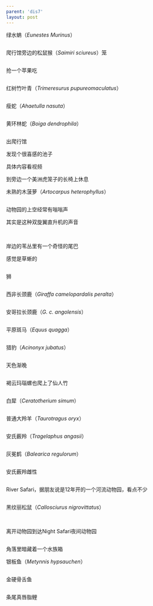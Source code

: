 ```yaml
---
parent: 'dis7'
layout: post
---
```

绿水蚺（<i>Eunestes Murinus</i>）

<img class='disc' data-src='https://lykoseremos.github.io/gmalb-01/dis7/277.jpg'>

爬行馆旁边的松鼠猴（<i>Saimiri sciureus</i>）笼

<img class='disc' data-src='https://lykoseremos.github.io/gmalb-01/dis7/278.jpg'>

抢一个苹果吃

<img class='disc' data-src='https://lykoseremos.github.io/gmalb-01/dis7/279.jpg'>

红树竹叶青（<i>Trimeresurus pupureomaculatus</i>）

<img class='disc' data-src='https://lykoseremos.github.io/gmalb-01/dis7/280.jpg'>

瘦蛇（<i>Ahaetulla nasuta</i>）

<img class='disc' data-src='https://lykoseremos.github.io/gmalb-01/dis7/281.jpg'>

黄环林蛇（<i>Boiga dendrophila</i>）

<img class='disc' data-src='https://lykoseremos.github.io/gmalb-01/dis7/282.jpg'>

出爬行馆

发现个很喜感的池子

具体内容看视频


到旁边一个美洲虎笼子的长椅上休息
<img class='disc' data-src='https://lykoseremos.github.io/gmalb-01/dis7/283.jpg'>

未熟的木菠萝（<i>Artocarpus heterophyllus</i>）

<img class='disc' data-src='https://lykoseremos.github.io/gmalb-01/dis7/284.jpg'>

动物园的上空经常有嗡嗡声

其实是这种双旋翼直升机的声音

<img class='disc' data-src='https://lykoseremos.github.io/gmalb-01/dis7/285.jpg'>

<img class='disc' data-src='https://lykoseremos.github.io/gmalb-01/dis7/286.jpg'>

岸边的苇丛里有一个奇怪的尾巴

感觉是草蜥的

<img class='disc' data-src='https://lykoseremos.github.io/gmalb-01/dis7/287.jpg'>

狮

<img class='disc' data-src='https://lykoseremos.github.io/gmalb-01/dis7/288.jpg'>

西非长颈鹿（<i>Giraffa camelopardalis peralta</i>）

<img class='disc' data-src='https://lykoseremos.github.io/gmalb-01/dis7/289.jpg'>

安哥拉长颈鹿（<i>G. c. angolensis</i>）

<img class='disc' data-src='https://lykoseremos.github.io/gmalb-01/dis7/290.jpg'>

平原斑马（<i>Equus quagga</i>）

<img class='disc' data-src='https://lykoseremos.github.io/gmalb-01/dis7/291.jpg'>

猎豹（<i>Acinonyx jubatus</i>）

<img class='disc' data-src='https://lykoseremos.github.io/gmalb-01/dis7/292.jpg'>

天色渐晚

<img class='disc' data-src='https://lykoseremos.github.io/gmalb-01/dis7/293.jpg'>

褐云玛瑙螺也爬上了仙人竹

<img class='disc' data-src='https://lykoseremos.github.io/gmalb-01/dis7/294.jpg'>

白犀（<i>Ceratotherium simum</i>）

<img class='disc' data-src='https://lykoseremos.github.io/gmalb-01/dis7/295.jpg'>

普通大羚羊（<i>Taurotragus oryx</i>）

<img class='disc' data-src='https://lykoseremos.github.io/gmalb-01/dis7/296.jpg'>

安氏薮羚（<i>Tragelaphus angasii</i>）

<img class='disc' data-src='https://lykoseremos.github.io/gmalb-01/dis7/297.jpg'>

灰冕鹤（<i>Balearica regulorum</i>）

<img class='disc' data-src='https://lykoseremos.github.io/gmalb-01/dis7/298.jpg'>

安氏薮羚雌性

<img class='disc' data-src='https://lykoseremos.github.io/gmalb-01/dis7/299.jpg'>

River Safari，据朋友说是12年开的一个河流动物园，看点不少

<img class='disc' data-src='https://lykoseremos.github.io/gmalb-01/dis7/300.jpg'>

黑纹丽松鼠（<i>Callosciurus nigrovittatus</i>）

<img class='disc' data-src='https://lykoseremos.github.io/gmalb-01/dis7/301.jpg'>

<img class='disc' data-src='https://lykoseremos.github.io/gmalb-01/dis7/302.jpg'>

离开动物园到达Night Safari夜间动物园

<img class='disc' data-src='https://lykoseremos.github.io/gmalb-01/dis7/303.jpg'>

角落里暗藏着一个水族箱

银板鱼（<i>Metynnis hypsauchen</i>）

<img class='disc' data-src='https://lykoseremos.github.io/gmalb-01/dis7/304.jpg'>

金硬骨舌鱼

<img class='disc' data-src='https://lykoseremos.github.io/gmalb-01/dis7/305.jpg'>

条尾真唇脂鲤

<img class='disc' data-src='https://lykoseremos.github.io/gmalb-01/dis7/306.jpg'>
